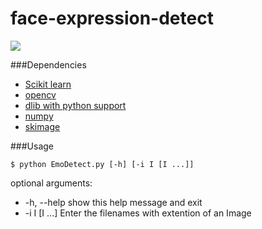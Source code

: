 # face-expression-detect

![ ](http://adithyaselv.com/assets/images/face-ex-det.png  "expression detect")

###Dependencies

* [Scikit learn]()
* [opencv]()
* [dlib with python support]()
* [numpy]()
* [skimage]()

###Usage

` $ python EmoDetect.py [-h] [-i I [I ...]] `

optional arguments:
 *  -h, --help    show this help message and exit
 *  -i I [I ...]  Enter the filenames with extention of an Image
